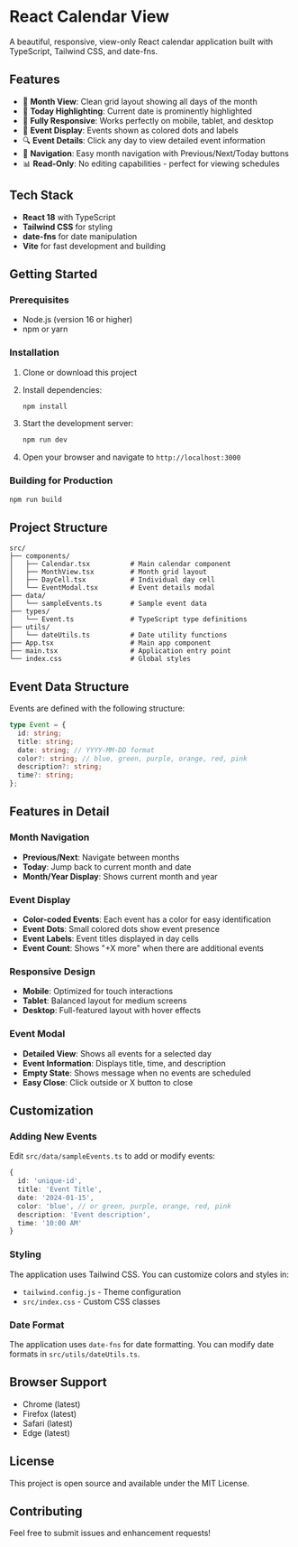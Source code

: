 # React Calendar View

A beautiful, responsive, view-only React calendar application built with TypeScript, Tailwind CSS, and date-fns.

## Features

- 📅 **Month View**: Clean grid layout showing all days of the month
- 🎯 **Today Highlighting**: Current date is prominently highlighted
- 📱 **Fully Responsive**: Works perfectly on mobile, tablet, and desktop
- 🎨 **Event Display**: Events shown as colored dots and labels
- 🔍 **Event Details**: Click any day to view detailed event information
- 🚀 **Navigation**: Easy month navigation with Previous/Next/Today buttons
- 📊 **Read-Only**: No editing capabilities - perfect for viewing schedules

## Tech Stack

- **React 18** with TypeScript
- **Tailwind CSS** for styling
- **date-fns** for date manipulation
- **Vite** for fast development and building

## Getting Started

### Prerequisites

- Node.js (version 16 or higher)
- npm or yarn

### Installation

1. Clone or download this project
2. Install dependencies:
   ```bash
   npm install
   ```

3. Start the development server:
   ```bash
   npm run dev
   ```

4. Open your browser and navigate to `http://localhost:3000`

### Building for Production

```bash
npm run build
```

## Project Structure

```
src/
├── components/
│   ├── Calendar.tsx          # Main calendar component
│   ├── MonthView.tsx         # Month grid layout
│   ├── DayCell.tsx           # Individual day cell
│   └── EventModal.tsx        # Event details modal
├── data/
│   └── sampleEvents.ts       # Sample event data
├── types/
│   └── Event.ts              # TypeScript type definitions
├── utils/
│   └── dateUtils.ts          # Date utility functions
├── App.tsx                   # Main app component
├── main.tsx                  # Application entry point
└── index.css                 # Global styles
```

## Event Data Structure

Events are defined with the following structure:

```typescript
type Event = {
  id: string;
  title: string;
  date: string; // YYYY-MM-DD format
  color?: string; // blue, green, purple, orange, red, pink
  description?: string;
  time?: string;
};
```

## Features in Detail

### Month Navigation
- **Previous/Next**: Navigate between months
- **Today**: Jump back to current month and date
- **Month/Year Display**: Shows current month and year

### Event Display
- **Color-coded Events**: Each event has a color for easy identification
- **Event Dots**: Small colored dots show event presence
- **Event Labels**: Event titles displayed in day cells
- **Event Count**: Shows "+X more" when there are additional events

### Responsive Design
- **Mobile**: Optimized for touch interactions
- **Tablet**: Balanced layout for medium screens
- **Desktop**: Full-featured layout with hover effects

### Event Modal
- **Detailed View**: Shows all events for a selected day
- **Event Information**: Displays title, time, and description
- **Empty State**: Shows message when no events are scheduled
- **Easy Close**: Click outside or X button to close

## Customization

### Adding New Events
Edit `src/data/sampleEvents.ts` to add or modify events:

```typescript
{
  id: 'unique-id',
  title: 'Event Title',
  date: '2024-01-15',
  color: 'blue', // or green, purple, orange, red, pink
  description: 'Event description',
  time: '10:00 AM'
}
```

### Styling
The application uses Tailwind CSS. You can customize colors and styles in:
- `tailwind.config.js` - Theme configuration
- `src/index.css` - Custom CSS classes

### Date Format
The application uses `date-fns` for date formatting. You can modify date formats in `src/utils/dateUtils.ts`.

## Browser Support

- Chrome (latest)
- Firefox (latest)
- Safari (latest)
- Edge (latest)

## License

This project is open source and available under the MIT License.

## Contributing

Feel free to submit issues and enhancement requests!
